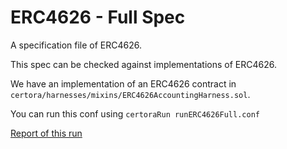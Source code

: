 # ERC4626 - Full Spec

A specification file of ERC4626.

This spec can be checked against implementations of ERC4626.

We have an implementation of an ERC4626 contract in `certora/harnesses/mixins/ERC4626AccountingHarness.sol`.

You can run this conf using
```certoraRun runERC4626Full.conf```

[Report of this run](https://vaas-stg.certora.com/output/15800/f3c6b9a2b5574c668b56e4e131f590da?anonymousKey=75c8a23f2e8cc9db8a60da3a158d1f7392b1e111)